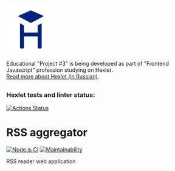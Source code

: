 ##
[![Hexlet Ltd. logo](https://raw.githubusercontent.com/Hexlet/hexletguides.github.io/master/images/hexlet_logo128.png)](https://ru.hexlet.io/pages/about?utm_source=github&utm_medium=link&utm_campaign=nodejs-package)

Educational "Project #3" is being developed as part of "Frontend Javascript" profession studying on Hexlet.  
[Read more about Hexlet (in Russian)](https://ru.hexlet.io/pages/about?utm_source=github&utm_medium=link&utm_campaign=nodejs-package).
##

### Hexlet tests and linter status:
[![Actions Status](https://github.com/ushachev/frontend-project-lvl3/workflows/hexlet-check/badge.svg)](https://github.com/ushachev/frontend-project-lvl3/actions)

# RSS aggregator

[![Node.js CI](https://github.com/ushachev/frontend-project-lvl3/actions/workflows/Node.js%20CI/badge.svg)](https://github.com/ushachev/frontend-project-lvl3/actions/workflows/nodejs.yml)
[![Maintainability](https://api.codeclimate.com/v1/badges/10b4dd5a9a76b0a4da6c/maintainability)](https://codeclimate.com/github/ushachev/frontend-project-lvl3/maintainability)

RSS reader web application